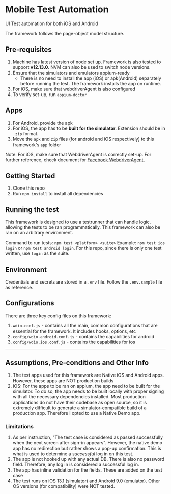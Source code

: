# Mobile Test Automation

UI Test automation for both iOS and Android

The framework follows the page-object model structure.

## Pre-requisites
1. Machine has latest version of node set up. Framework is also tested to support **v12.13.0**. NVM can also be used to switch node versions.
2. Ensure that the simulators and emulators appium-ready
    - There is no need to install the app (iOS) or apk(Android) separately before running the test. The framework installs the app on runtime.
3. For iOS, make sure that webdriverAgent is also configured
4. To verify set-up, run `appium-doctor`

## Apps
1. For Android, provide the apk
2. For iOS, the app has to be **built for the simulator**. Extension should be in `.zip` format.
3. Move the `apk` and `zip` files (for android and iOS respectively) to this framework's `app` folder

Note: For iOS, make sure that WebdriverAgent is correctly set-up. For further reference, check document for [Facebook WebdriverAgent.](https://github.com/facebookarchive/WebDriverAgent)


## Getting Started

1. Clone this repo
2. Run `npm install` to install all dependencies


## Running the test
This framework is designed to use a testrunner that can handle logic, allowing the tests to be ran programmatically. This framework can also be ran on an arbitrary environment.

Command to run tests: `npm test <platform> <suite>` Example: `npm test ios login` or `npm test android login`. For this repo, since there is only one test written, use `login` as the suite.


## Environment
Credentials and secrets are stored in a `.env` file. Follow the `.env.sample` file as reference.


## Configurations
There are three key config files on this framework:
1. `wdio.conf.js` - contains all the main, common configurations that are essential for the framework. It includes hooks, options, etc
2. `config/wdio.android.conf.js` - contains the capabilities for android
3. `config/wdio.ios.conf.js` - contains the capabilities for ios


---

## Assumptions, Pre-conditions and Other Info

1. The test apps used for this framework are Native iOS and Android apps. However, these apps are NOT production builds
2. iOS: For the apps to be ran on appium, the app need to be built for the simulator. To do so, the app needs to be built locally with proper signing with all the necessary dependencies installed. Most production applications do not have their codebase as open source, so it is extremely difficult to generate a simulator-compatible build of a production app. Therefore I opted to use a Native Demo app.

### Limitations
1. As per instruction, "The test case is considered as passed successfully when the next screen after sign-in appears". However, the native demo app has no redirection but rather shows a pop-up confirmation. This is what is used to determine a *successful* log in on this test. 
2. The app is not hooked up with any actual DB. There is also no password field. Therefore, any log in is considered a successful log in.
3. The app has inline validation for the fields. These are added on the test case
4. The test runs on iOS 13.1 (simulator) and Android 9.0 (emulator). Other OS versions (for compatibility) were NOT tested.